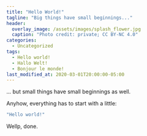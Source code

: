 ```yaml
---
title: "Hello World!"
tagline: "Big things have small beginnings..."
header:
  overlay_image: /assets/images/splash_flower.jpg
  caption: "Photo credit: private; CC BY-NC 4.0"
categories:
  - Uncategorized
tags:
  - Hello world!
  - Hallo Welt!
  - Bonjour le monde!
last_modified_at: 2020-03-01T20:00:00-05:00
---
```


... but small things have small beginnings as well.

Anyhow, everything has to start with a little: 
```yaml
"Hello world!"
```
Wellp, done.